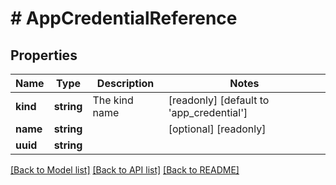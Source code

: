 # # AppCredentialReference

## Properties

Name | Type | Description | Notes
------------ | ------------- | ------------- | -------------
**kind** | **string** | The kind name | [readonly] [default to 'app_credential']
**name** | **string** |  | [optional] [readonly]
**uuid** | **string** |  |

[[Back to Model list]](../../README.md#models) [[Back to API list]](../../README.md#endpoints) [[Back to README]](../../README.md)
